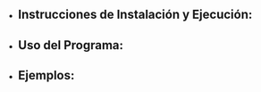 - **Instrucciones de Instalación y Ejecución:**
    - 


- **Uso del Programa:**
    - 



- **Ejemplos:**
    - 


